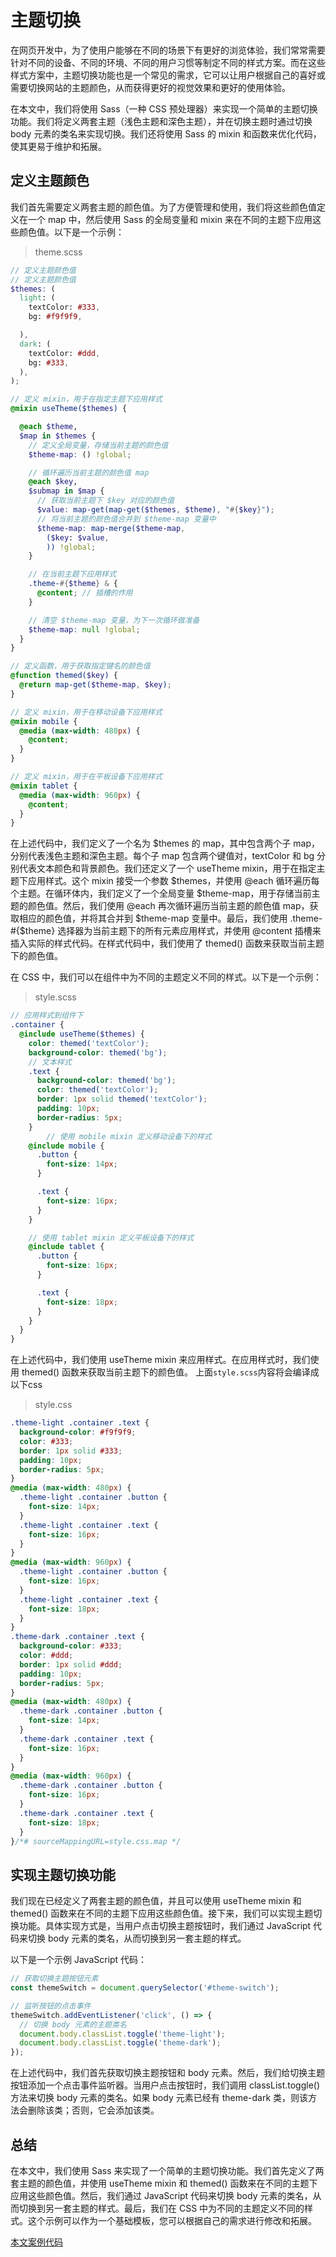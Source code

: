 # 主题切换

在网页开发中，为了使用户能够在不同的场景下有更好的浏览体验，我们常常需要针对不同的设备、不同的环境、不同的用户习惯等制定不同的样式方案。而在这些样式方案中，主题切换功能也是一个常见的需求，它可以让用户根据自己的喜好或需要切换网站的主题颜色，从而获得更好的视觉效果和更好的使用体验。

在本文中，我们将使用 Sass（一种 CSS 预处理器）来实现一个简单的主题切换功能。我们将定义两套主题（浅色主题和深色主题），并在切换主题时通过切换 body 元素的类名来实现切换。我们还将使用 Sass 的 mixin 和函数来优化代码，使其更易于维护和拓展。

## 定义主题颜色

我们首先需要定义两套主题的颜色值。为了方便管理和使用，我们将这些颜色值定义在一个 map 中，然后使用 Sass 的全局变量和 mixin 来在不同的主题下应用这些颜色值。以下是一个示例：
> theme.scss

```scss
// 定义主题颜色值
// 定义主题颜色值
$themes: (
  light: (
    textColor: #333,
    bg: #f9f9f9,

  ),
  dark: (
    textColor: #ddd,
    bg: #333,
  ),
);

// 定义 mixin，用于在指定主题下应用样式
@mixin useTheme($themes) {

  @each $theme,
  $map in $themes {
    // 定义全局变量，存储当前主题的颜色值
    $theme-map: () !global;

    // 循环遍历当前主题的颜色值 map
    @each $key,
    $submap in $map {
      // 获取当前主题下 $key 对应的颜色值
      $value: map-get(map-get($themes, $theme), "#{$key}");
      // 将当前主题的颜色值合并到 $theme-map 变量中
      $theme-map: map-merge($theme-map,
        ($key: $value,
        )) !global;
    }

    // 在当前主题下应用样式
    .theme-#{$theme} & {
      @content; // 插槽的作用
    }

    // 清空 $theme-map 变量，为下一次循环做准备
    $theme-map: null !global;
  }
}

// 定义函数，用于获取指定键名的颜色值
@function themed($key) {
  @return map-get($theme-map, $key);
}

// 定义 mixin，用于在移动设备下应用样式
@mixin mobile {
  @media (max-width: 480px) {
    @content;
  }
}

// 定义 mixin，用于在平板设备下应用样式
@mixin tablet {
  @media (max-width: 960px) {
    @content;
  }
}

```

在上述代码中，我们定义了一个名为 $themes 的 map，其中包含两个子 map，分别代表浅色主题和深色主题。每个子 map 包含两个键值对，textColor 和 bg 分别代表文本颜色和背景颜色。我们还定义了一个 useTheme mixin，用于在指定主题下应用样式。这个 mixin 接受一个参数 $themes，并使用 @each 循环遍历每个主题。在循环体内，我们定义了一个全局变量 $theme-map，用于存储当前主题的颜色值。然后，我们使用 @each 再次循环遍历当前主题的颜色值 map，获取相应的颜色值，并将其合并到 $theme-map 变量中。最后，我们使用 .theme-#{$theme} 选择器为当前主题下的所有元素应用样式，并使用 @content 插槽来插入实际的样式代码。在样式代码中，我们使用了 themed() 函数来获取当前主题下的颜色值。

在 CSS 中，我们可以在组件中为不同的主题定义不同的样式。以下是一个示例：

> style.scss

```scss
// 应用样式到组件下
.container {
  @include useTheme($themes) {
    color: themed('textColor');
    background-color: themed('bg');
    // 文本样式
    .text {
      background-color: themed('bg');
      color: themed('textColor');
      border: 1px solid themed('textColor');
      padding: 10px;
      border-radius: 5px;
    }
        // 使用 mobile mixin 定义移动设备下的样式
    @include mobile {
      .button {
        font-size: 14px;
      }

      .text {
        font-size: 16px;
      }
    }

    // 使用 tablet mixin 定义平板设备下的样式
    @include tablet {
      .button {
        font-size: 16px;
      }

      .text {
        font-size: 18px;
      }
    }
  }
}
```

在上述代码中，我们使用 useTheme mixin 来应用样式。在应用样式时，我们使用 themed() 函数来获取当前主题下的颜色值。
上面`style.scss`内容将会编译成以下css

> style.css

```css
.theme-light .container .text {
  background-color: #f9f9f9;
  color: #333;
  border: 1px solid #333;
  padding: 10px;
  border-radius: 5px;
}
@media (max-width: 480px) {
  .theme-light .container .button {
    font-size: 14px;
  }
  .theme-light .container .text {
    font-size: 16px;
  }
}
@media (max-width: 960px) {
  .theme-light .container .button {
    font-size: 16px;
  }
  .theme-light .container .text {
    font-size: 18px;
  }
}
.theme-dark .container .text {
  background-color: #333;
  color: #ddd;
  border: 1px solid #ddd;
  padding: 10px;
  border-radius: 5px;
}
@media (max-width: 480px) {
  .theme-dark .container .button {
    font-size: 14px;
  }
  .theme-dark .container .text {
    font-size: 16px;
  }
}
@media (max-width: 960px) {
  .theme-dark .container .button {
    font-size: 16px;
  }
  .theme-dark .container .text {
    font-size: 18px;
  }
}/*# sourceMappingURL=style.css.map */
```

## 实现主题切换功能

我们现在已经定义了两套主题的颜色值，并且可以使用 useTheme mixin 和 themed() 函数来在不同的主题下应用这些颜色值。接下来，我们可以实现主题切换功能。具体实现方式是，当用户点击切换主题按钮时，我们通过 JavaScript 代码来切换 body 元素的类名，从而切换到另一套主题的样式。

以下是一个示例 JavaScript 代码：

```javascript
// 获取切换主题按钮元素
const themeSwitch = document.querySelector('#theme-switch');

// 监听按钮的点击事件
themeSwitch.addEventListener('click', () => {
  // 切换 body 元素的主题类名
  document.body.classList.toggle('theme-light');
  document.body.classList.toggle('theme-dark');
});
```

在上述代码中，我们首先获取切换主题按钮和 body 元素。然后，我们给切换主题按钮添加一个点击事件监听器。当用户点击按钮时，我们调用 classList.toggle() 方法来切换 body 元素的类名。如果 body 元素已经有 theme-dark 类，则该方法会删除该类；否则，它会添加该类。

## 总结

在本文中，我们使用 Sass 来实现了一个简单的主题切换功能。我们首先定义了两套主题的颜色值，并使用 useTheme mixin 和 themed() 函数来在不同的主题下应用这些颜色值。然后，我们通过 JavaScript 代码来切换 body 元素的类名，从而切换到另一套主题的样式。最后，我们在 CSS 中为不同的主题定义不同的样式。这个示例可以作为一个基础模板，您可以根据自己的需求进行修改和拓展。

[本文案例代码](https://github.com/xxydrr/notes/tree/main/example/theme)

